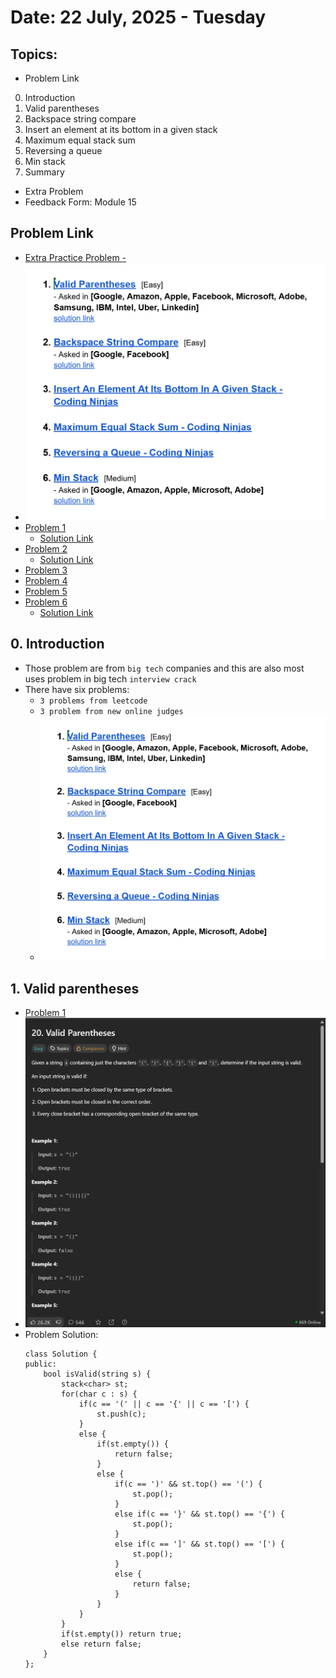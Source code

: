 # Date: 22 July, 2025 - Tuesday

## Topics:
- Problem Link
0. Introduction
1. Valid parentheses
2. Backspace string compare
3. Insert an element at its bottom in a given stack
4. Maximum equal stack sum
5. Reversing a queue
6. Min stack
7. Summary
- Extra Problem
- Feedback Form: Module 15

## Problem Link
- [Extra Practice Problem -](https://docs.google.com/document/d/1fuirtZp8dUD6cCnwjBsSpbFZI_CqOBIw/edit?usp=sharing&ouid=112433310488936743525&rtpof=true&sd=true)
- <img src="./images/the-problems.png" width="500">
- [Problem 1](https://leetcode.com/problems/valid-parentheses/)
    - [Solution Link](https://leetcode.com/problems/valid-parentheses/solutions/6981469/simple-beginner-friendly-stack-beats-100-ogx0/)
- [Problem 2](https://leetcode.com/problems/backspace-string-compare/description/)
    - [Solution Link](https://leetcode.com/problems/backspace-string-compare/solutions/6981972/simple-stack-beats-100-by-piaaaas-8wmp/)
- [Problem 3](https://www.codingninjas.com/studio/problems/insert-an-element-at-its-bottom-in-a-given-stack_1171166)
- [Problem 4](https://www.codingninjas.com/studio/problems/maximum-equal-stack-sum_1062571)
- [Problem 5](https://www.codingninjas.com/studio/problems/reversing-a-queue_982934)
- [Problem 6](https://leetcode.com/problems/min-stack/description/)
    - [Solution Link](https://leetcode.com/problems/min-stack/solutions/6981989/beginner-friendly-just-using-another-sta-po6a/)

## 0. Introduction
- Those problem are from `big tech` companies and this are also most uses problem in big tech `interview crack`
- There have six problems:
    - `3 problems from leetcode`
    - `3 problem from new online judges`
    - <img src="./images/the-problems.png" width="500">

## 1. Valid parentheses
- [Problem 1](https://leetcode.com/problems/valid-parentheses/)
- <img src="./images/problem1.png" width="500">
- Problem Solution:
    ```
    class Solution {
    public:
        bool isValid(string s) {
            stack<char> st;
            for(char c : s) {
                if(c == '(' || c == '{' || c == '[') {
                    st.push(c);
                }
                else {
                    if(st.empty()) {
                        return false;
                    }
                    else {
                        if(c == ')' && st.top() == '(') {
                            st.pop();
                        }
                        else if(c == '}' && st.top() == '{') {
                            st.pop();
                        }
                        else if(c == ']' && st.top() == '[') {
                            st.pop();
                        }
                        else {
                            return false;
                        }
                    }
                }
            }
            if(st.empty()) return true;
            else return false;
        }
    };
    ```